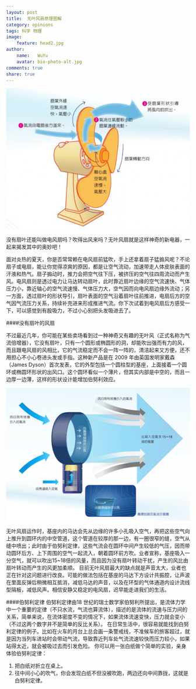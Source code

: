 ```yaml
---
layout: post
title:  无叶风扇原理图解
category: opinions
tags: 科学 物理
image:
    feature: head2.jpg
author:
    name:   WuYu
    avatar: bio-photo-alt.jpg
comments: true
share: true
---
```


![](/images/fan1.jpg)

没有扇叶还能叫做电风扇吗？吹得出风来吗？无叶风扇就是这样神奇的新电器，一起来揭发其中的奥妙吧！

面对炎热的夏天，你是否常常赖在电风扇前猛吹，手上还拿着扇子猛搧风呢？不论扇子或电扇，能让你觉得凉爽的原因，都是让空气流动，加速带走人体皮肤表面的汗液和热气。扇子搧动时，推力会把空气往下压，被挤压的空气往四周流动而产生风。电风扇则是透过电力让马达转动扇叶，此时靠近扇叶边缘的空气流速快、气体压力小，靠近轴心的空气流速慢、气体压力大，空气因而向电风扇边缘外流动；另一方面，透过扇叶的形状导引，扇叶表面的空气沿着扇叶往前推进，电扇后方的空气因气流压力关系，持续补充进来形成推进气流。你下次试着到电风扇后方感受一下，可以感觉到有股吸力，不过小心别把头发吸进去了。

####没有扇叶的风扇

不过最近几年，你可能在某些卖场看到过一种神奇又有趣的无叶风（正式名称为气流倍增器），它没有扇叶，只有一个圆形或椭圆形的洞，却能吹出强而有力的风，而且跟电风扇的风相比，它的气流稳定而不会一阵一阵的，清洁起来又方便，还不用担心不小心卷进头发或手指。这种新产品是在 2009 年由英国发明家戴森（James Dyson）首次发表，它的外型包括一个圆柱型的基座，上面接着一个圆环或椭圆环形状的出风口。这个圆环看似一个薄片，但其实内部是中空的，而且一边厚一边薄，这样的形状设计能增加伯努利效应。

![](/images/fan2.jpg)

无叶风扇运作时，基座内的马达会先从边缘的许多小孔吸入空气，再把这些空气向上推升到圆环内的中空管道，这个管道在较厚的那一边，有一圈很窄的缝，空气从缝中喷出；此时由于伯努利定律，这些气流会在圆环中间产生较低的气压，因而带动圆环后方、上下周围的空气一起流入，朝着圆环前方吹。业者宣称，基座吸入一分空气，就可以吹出15~18倍的风量，而且因为没有扇叶转动干扰，产生的风比由扇叶转动而产生的风更加柔顺。
目前无叶风扇最大的缺点就是声音太大，业者也正在针对这问题进行改良。可能的做法包括在基座的马达下方设计共振腔，让声波在里面反弹后稍微相互抵消，减低马达的声音，以及在环型的气体通道内设计流线型隔板，减低风声。相信安静又稳定的电风扇，迟早能走进我们的生活。

####伯努利定律
伯努利定律由18 世纪的瑞士数学家伯努利所提出，是流体力学中一个重要的定律（不只水流，气流也算流体），描述的是流体的流速与压力间的关系，简单来说，在流体密度不变的情况下，如果流体流速变快，压力就会变小（不过这两个数字并不是简单的反比关系）。
在日常生活中，很容易就能找到白努利定律的例子。比如在火车的月台上总会画一条警戒线，不准候车的旅客超过，就是因为当列车进站时会带动气流，导致靠近列车处气流流速较快而压力较小，如果站得太近，就会被吸过去而引发危险。
你可以用一张白纸做个简单的实验，亲身体验伯努利定律：
1. 把白纸对折立在桌上。
2. 往中间小心的吹气，你会发现白纸不但没被吹跑，两边还向中间靠拢，这就是白努利定律。
